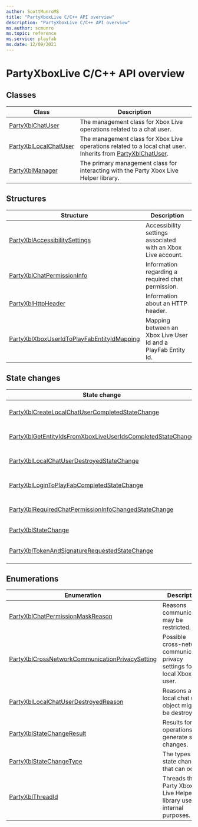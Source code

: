 ```yaml
---
author: ScottMunroMS
title: "PartyXboxLive C/C++ API overview"
description: "PartyXboxLive C/C++ API overview"
ms.author: scmunro
ms.topic: reference
ms.service: playfab
ms.date: 12/09/2021
---
```


# PartyXboxLive C/C++ API overview

  
## Classes  

| Class | Description |  
| --- | --- |  
| [PartyXblChatUser](classes/PartyXblChatUser/partyxblchatuser.md) | The management class for Xbox Live operations related to a chat user. |  
| [PartyXblLocalChatUser](classes/PartyXblLocalChatUser/partyxbllocalchatuser.md) | The management class for Xbox Live operations related to a local chat user. Inherits from [PartyXblChatUser](classes/PartyXblChatUser/partyxblchatuser.md). |  
| [PartyXblManager](classes/PartyXblManager/partyxblmanager.md) | The primary management class for interacting with the Party Xbox Live Helper library. |  
  
## Structures  

| Structure | Description |  
| --- | --- |  
| [PartyXblAccessibilitySettings](structs/partyxblaccessibilitysettings.md) | Accessibility settings associated with an Xbox Live account. |  
| [PartyXblChatPermissionInfo](structs/partyxblchatpermissioninfo.md) | Information regarding a required chat permission. |  
| [PartyXblHttpHeader](structs/partyxblhttpheader.md) | Information about an HTTP header. |  
| [PartyXblXboxUserIdToPlayFabEntityIdMapping](structs/partyxblxboxuseridtoplayfabentityidmapping.md) | Mapping between an Xbox Live User Id and a PlayFab Entity Id. |  
  
## State changes  
  
| State change | Description |  
| --- | --- |  
| [PartyXblCreateLocalChatUserCompletedStateChange](structs/partyxblcreatelocalchatusercompletedstatechange.md) | Information specific to the *CreateLocalChatUserCompleted* type of state change. |  
| [PartyXblGetEntityIdsFromXboxLiveUserIdsCompletedStateChange](structs/partyxblgetentityidsfromxboxliveuseridscompletedstatechange.md) | Information specific to the *GetEntityIdsFromXboxLiveUserIdsCompleted* type of state change. |  
| [PartyXblLocalChatUserDestroyedStateChange](structs/partyxbllocalchatuserdestroyedstatechange.md) | Information specific to the *LocalChatUserDestroyed* type of state change. |  
| [PartyXblLoginToPlayFabCompletedStateChange](structs/partyxbllogintoplayfabcompletedstatechange.md) | Information specific to the *LoginToPlayFabCompleted* type of state change. |  
| [PartyXblRequiredChatPermissionInfoChangedStateChange](structs/partyxblrequiredchatpermissioninfochangedstatechange.md) | Information specific to the *RequiredChatPermissionInfoChanged* type of state change. |  
| [PartyXblStateChange](structs/partyxblstatechange.md) | A generic, base structure representation of an event or change in state. |  
| [PartyXblTokenAndSignatureRequestedStateChange](structs/partyxbltokenandsignaturerequestedstatechange.md) | Information specific to the *TokenAndSignatureRequested* type of state change. |  
  
## Enumerations  

| Enumeration | Description |  
| --- | --- |  
| [PartyXblChatPermissionMaskReason](enums/partyxblchatpermissionmaskreason.md) | Reasons communication may be restricted.|  
| [PartyXblCrossNetworkCommunicationPrivacySetting](enums/partyxblcrossnetworkcommunicationprivacysetting.md) | Possible cross-network communication privacy settings for a local Xbox Live user.|  
| [PartyXblLocalChatUserDestroyedReason](enums/partyxbllocalchatuserdestroyedreason.md) | Reasons a local chat user object might be destroyed.|  
| [PartyXblStateChangeResult](enums/partyxblstatechangeresult.md) | Results for operations that generate state changes.|  
| [PartyXblStateChangeType](enums/partyxblstatechangetype.md) | The types of state changes that can occur.|  
| [PartyXblThreadId](enums/partyxblthreadid.md) | Threads that Party Xbox Live Helper library uses for internal purposes.|  
